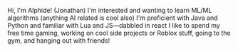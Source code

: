 Hi, I'm Alphide! (Jonathan)
I'm interested and wanting to learn ML/ML algorithms (anything AI related is cool also)
I'm proficient with Java and Python and familiar with Lua and JS—dabbled in react
I like to spend my free time gaming, working on cool side projects or Roblox stuff, going to the gym, and hanging out with friends!

